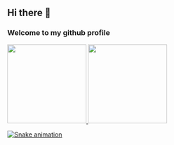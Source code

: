 ## Hi there 👋
### Welcome to my github profile

<div>
<a href="https://github.com/duwart">
<img loading="lazy" height="180em" src="https://github-readme-stats.vercel.app/api/top-langs/?username=duwart&layout=compact&langs_count=7&theme=dracula"/>
<img loading="lazy" height="180em" src="https://github-readme-stats.vercel.app/api?username=duwart&show_icons=true&theme=dracula&include_all_commits=true&count_private=true"/>
</div>

![Snake animation](https://github.com/duwart/duwart/blob/output/github-contribution-grid-snake.svg)
